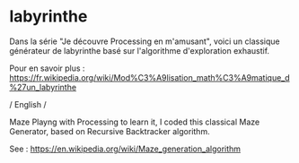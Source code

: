 # labyrinthe

Dans la série "Je découvre Processing en m'amusant", voici un classique générateur de labyrinthe basé sur l'algorithme d'exploration exhaustif.

Pour en savoir plus : https://fr.wikipedia.org/wiki/Mod%C3%A9lisation_math%C3%A9matique_d%27un_labyrinthe



/ English /

Maze
Playng with Processing to learn it, I coded this classical Maze Generator, based on Recursive Backtracker algorithm.

See : https://en.wikipedia.org/wiki/Maze_generation_algorithm
